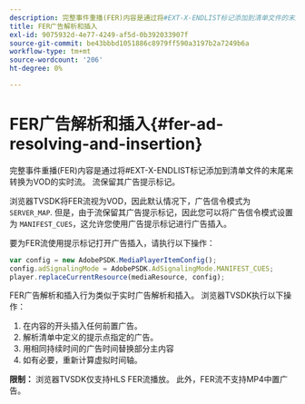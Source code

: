 ```yaml
---
description: 完整事件重播(FER)内容是通过将#EXT-X-ENDLIST标记添加到清单文件的末尾来转换为VOD的实时流。 流保留其广告提示标记。
title: FER广告解析和插入
exl-id: 9075932d-4e77-4249-af5d-0b392033907f
source-git-commit: be43bbbd1051886c8979ff590a3197b2a7249b6a
workflow-type: tm+mt
source-wordcount: '206'
ht-degree: 0%

---
```


# FER广告解析和插入{#fer-ad-resolving-and-insertion}

完整事件重播(FER)内容是通过将#EXT-X-ENDLIST标记添加到清单文件的末尾来转换为VOD的实时流。 流保留其广告提示标记。

浏览器TVSDK将FER流视为VOD，因此默认情况下，广告信令模式为 `SERVER_MAP`. 但是，由于流保留其广告提示标记，因此您可以将广告信令模式设置为 `MANIFEST_CUES`，这允许您使用广告提示标记进行广告插入。

要为FER流使用提示标记打开广告插入，请执行以下操作：

```js
var config = new AdobePSDK.MediaPlayerItemConfig(); 
config.adSignalingMode = AdobePSDK.AdSignalingMode.MANIFEST_CUES; 
player.replaceCurrentResource(mediaResource, config);
```

FER广告解析和插入行为类似于实时广告解析和插入。 浏览器TVSDK执行以下操作：

1. 在内容的开头插入任何前置广告。
1. 解析清单中定义的提示点指定的广告。
1. 用相同持续时间的广告时间替换部分主内容
1. 如有必要，重新计算虚拟时间轴。

**限制：** 浏览器TVSDK仅支持HLS FER流播放。 此外，FER流不支持MP4中置广告。
